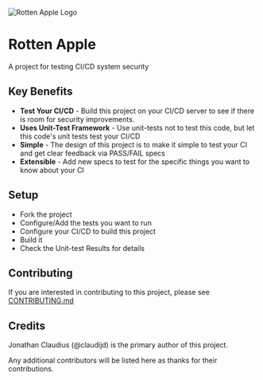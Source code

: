 ![Rotten Apple Logo](https://github.com/claudijd/rotten_apple/blob/master/images/rotten_apple.png?raw=true)

# Rotten Apple

A project for testing CI/CD system security 

## Key Benefits

- **Test Your CI/CD** - Build this project on your CI/CD server to see if there is room for security improvements.
- **Uses Unit-Test Framework** - Use unit-tests not to test this code, but let this code's unit tests test your CI/CD
- **Simple** - The design of this project is to make it simple to test your CI and get clear feedback via PASS/FAIL specs
- **Extensible** - Add new specs to test for the specific things you want to know about your CI

## Setup

- Fork the project
- Configure/Add the tests you want to run
- Configure your CI/CD to build this project
- Build it
- Check the Unit-test Results for details

## Contributing

If you are interested in contributing to this project, please see [CONTRIBUTING.md](https://github.com/claudijd/rotten_apple/blob/master/CONTRIBUTING.md)

## Credits

Jonathan Claudius (@claudijd) is the primary author of this project.

Any additional contributors will be listed here as thanks for their contributions.
